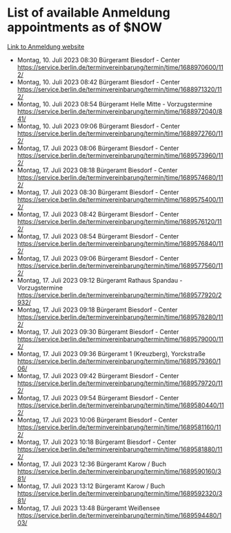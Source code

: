 # List of available Anmeldung appointments as of $NOW
[Link to Anmeldung website](https://service.berlin.de/terminvereinbarung/termin/tag.php?termin=1&anliegen[]=120686&dienstleisterlist=122210,122217,327316,122219,327312,122227,327314,122231,327346,122243,327348,122254,122252,329742,122260,329745,122262,329748,122271,327278,122273,327274,122277,327276,330436,122280,327294,122282,327290,122284,327292,122291,327270,122285,327266,122286,327264,122296,327268,150230,329760,122297,327286,122294,327284,122312,329763,122314,329775,122304,327330,122311,327334,122309,327332,317869,122281,327352,122279,329772,122283,122276,327324,122274,327326,122267,329766,122246,327318,122251,327320,122257,327322,122208,327298,122226,327300&herkunft=http%3A%2F%2Fservice.berlin.de%2Fdienstleistung%2F120686%2F)
- Montag, 10. Juli 2023 08:30 Bürgeramt Biesdorf - Center https://service.berlin.de/terminvereinbarung/termin/time/1688970600/112/
- Montag, 10. Juli 2023 08:42 Bürgeramt Biesdorf - Center https://service.berlin.de/terminvereinbarung/termin/time/1688971320/112/
- Montag, 10. Juli 2023 08:54 Bürgeramt Helle Mitte - Vorzugstermine https://service.berlin.de/terminvereinbarung/termin/time/1688972040/841/
- Montag, 10. Juli 2023 09:06 Bürgeramt Biesdorf - Center https://service.berlin.de/terminvereinbarung/termin/time/1688972760/112/
- Montag, 17. Juli 2023 08:06 Bürgeramt Biesdorf - Center https://service.berlin.de/terminvereinbarung/termin/time/1689573960/112/
- Montag, 17. Juli 2023 08:18 Bürgeramt Biesdorf - Center https://service.berlin.de/terminvereinbarung/termin/time/1689574680/112/
- Montag, 17. Juli 2023 08:30 Bürgeramt Biesdorf - Center https://service.berlin.de/terminvereinbarung/termin/time/1689575400/112/
- Montag, 17. Juli 2023 08:42 Bürgeramt Biesdorf - Center https://service.berlin.de/terminvereinbarung/termin/time/1689576120/112/
- Montag, 17. Juli 2023 08:54 Bürgeramt Biesdorf - Center https://service.berlin.de/terminvereinbarung/termin/time/1689576840/112/
- Montag, 17. Juli 2023 09:06 Bürgeramt Biesdorf - Center https://service.berlin.de/terminvereinbarung/termin/time/1689577560/112/
- Montag, 17. Juli 2023 09:12 Bürgeramt Rathaus Spandau - Vorzugstermine https://service.berlin.de/terminvereinbarung/termin/time/1689577920/2932/
- Montag, 17. Juli 2023 09:18 Bürgeramt Biesdorf - Center https://service.berlin.de/terminvereinbarung/termin/time/1689578280/112/
- Montag, 17. Juli 2023 09:30 Bürgeramt Biesdorf - Center https://service.berlin.de/terminvereinbarung/termin/time/1689579000/112/
- Montag, 17. Juli 2023 09:36 Bürgeramt 1 (Kreuzberg), Yorckstraße https://service.berlin.de/terminvereinbarung/termin/time/1689579360/106/
- Montag, 17. Juli 2023 09:42 Bürgeramt Biesdorf - Center https://service.berlin.de/terminvereinbarung/termin/time/1689579720/112/
- Montag, 17. Juli 2023 09:54 Bürgeramt Biesdorf - Center https://service.berlin.de/terminvereinbarung/termin/time/1689580440/112/
- Montag, 17. Juli 2023 10:06 Bürgeramt Biesdorf - Center https://service.berlin.de/terminvereinbarung/termin/time/1689581160/112/
- Montag, 17. Juli 2023 10:18 Bürgeramt Biesdorf - Center https://service.berlin.de/terminvereinbarung/termin/time/1689581880/112/
- Montag, 17. Juli 2023 12:36 Bürgeramt Karow / Buch https://service.berlin.de/terminvereinbarung/termin/time/1689590160/381/
- Montag, 17. Juli 2023 13:12 Bürgeramt Karow / Buch https://service.berlin.de/terminvereinbarung/termin/time/1689592320/381/
- Montag, 17. Juli 2023 13:48 Bürgeramt Weißensee https://service.berlin.de/terminvereinbarung/termin/time/1689594480/103/
